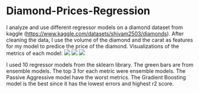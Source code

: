 # Diamond-Prices-Regression
I analyze and use different regressor models on a diamond dataset from kaggle (https://www.kaggle.com/datasets/shivam2503/diamonds).
After cleaning the data, I use the volume of the diamond and the carat as features for my model to predice the price of the diamond.
Visualizations of the metrics of each model:
![](https://i.imgur.com/fOPmzyx.png)
![](https://i.imgur.com/Dy1K0OG.png)
![](https://i.imgur.com/8x1KLbF.png)

I used 10 regressor models from the sklearn library. The green bars are from ensemble models. The top 3 for each metric were ensemble models. The Passive Aggressive model have the worst metrics. The Gradient Boosting model is the best since it has the lowest errors and highest r2 score.